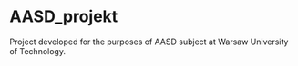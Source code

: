 # AASD_projekt
Project developed for the purposes of AASD subject at Warsaw University of Technology.
